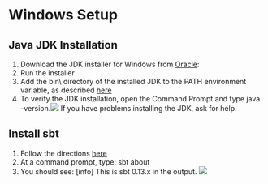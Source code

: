 
# Windows Setup
## Java JDK Installation
1. Download the JDK installer for Windows from [Oracle](http://www.oracle.com/technetwork/java/javase/downloads/index.html):
2. Run the installer
3. Add the bin\ directory of the installed JDK to the PATH environment variable, as described [here](http://www.java.com/en/download/help/path.xml)
4. To verify the JDK installation, open the Command Prompt and type java -version.![](http://i.imgur.com/WdwN6Zc.png) 
If you have problems installing the JDK, ask for help.
## Install sbt
1. Follow the directions [here](http://www.scala-sbt.org/release/docs/Installing-sbt-on-Windows.html)
2. At a command prompt, type: sbt about
3. You should see: [info] This is sbt 0.13.x in the output.
![](http://i.imgur.com/HYaRl42.png)
